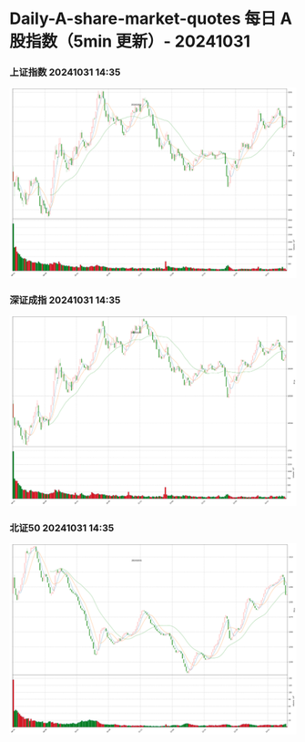 
# Daily-A-share-market-quotes 每日 A 股指数（5min 更新）- 20241031

### 上证指数 20241031 14:35
![](./fig/2024/10/20241031-sh000001.png)

### 深证成指 20241031 14:35
![](./fig/2024/10/20241031-sz399001.png)

### 北证50 20241031 14:35
![](./fig/2024/10/20241031-bj899050.png)
